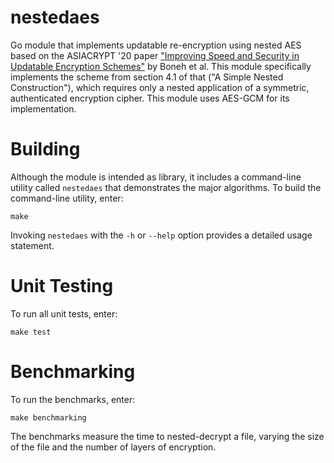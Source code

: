 # nestedaes

Go module that implements updatable re-encryption using nested AES based on the
ASIACRYPT '20 paper ["Improving Speed and Security in Updatable Encryption
Schemes"](https://eprint.iacr.org/2020/222.pdf) by Boneh et al.  This module
specifically implements the scheme from section 4.1 of that ("A Simple Nested
Construction"), which requires only a nested application of a
symmetric, authenticated encryption cipher.  This module uses AES-GCM for its
implementation.


# Building

Although the module is intended as library, it includes a command-line utility
called `nestedaes` that demonstrates the major algorithms.  To build the
command-line utility, enter:

```
make
```

Invoking `nestedaes` with the `-h` or `--help` option provides a detailed usage
statement.


# Unit Testing

To run all unit tests, enter:

```
make test
```

# Benchmarking

To run the benchmarks, enter:

```
make benchmarking
```

The benchmarks measure the time to nested-decrypt a file, varying the size of
the file and the number of layers of encryption.

